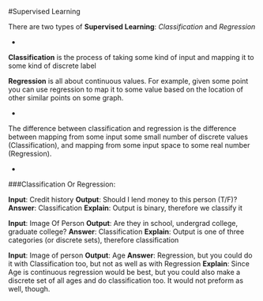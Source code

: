 #Supervised Learning

There are two types of **Supervised Learning**: *Classification* and *Regression*

-

**Classification** is the process of taking some kind of input and mapping it to some kind of discrete label

**Regression** is all about continuous values. For example, given some point you can use regression to map it to some value based on the location of other similar points on some graph.

-

The difference between classification and regression is the difference between mapping from some input some small number of discrete values (Classification), and mapping from some input space to some real number (Regression).

-

###Classification Or Regression:

**Input**: Credit history
**Output**: Should I lend money to this person (T/F)?
**Answer**: Classification
**Explain**: Output is binary, therefore we classify it

**Input**: Image Of Person
**Output**: Are they in school, undergrad college, graduate college?
**Answer**: Classification
**Explain**: Output is one of three categories (or discrete sets), therefore classification

**Input**: Image of person
**Output**: Age
**Answer**: Regression, but you could do it with Classification too, but not as well as with Regression
**Explain**: Since Age is continuous regression would be best, but you could also make a discrete set of all ages and do classification too. It would not preform as well, though.
